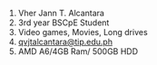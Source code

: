 1. Vher Jann T. Alcantara
2. 3rd year BSCpE Student
3. Video games, Movies, Long drives
4. qvjtalcantara@tip.edu.ph
5. AMD A6/4GB Ram/ 500GB HDD
